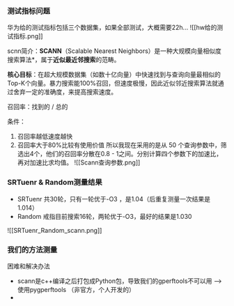 ### 测试指标问题
华为给的测试指标包括三个数据集，如果全部测试，大概需要22h...
![[hw给的测试指标.png]]

scnn简介：**SCANN​**​（Scalable Nearest Neighbors）是一种​大规模向量相似度搜索算法​*，属于​**​近似最近邻搜索​**​的范畴。

**​核心目标​**​：在超大规模数据集（如数十亿向量）中快速找到与查询向量最相似的Top-K个向量。暴力搜索能100%召回，但速度极慢，因此近似邻近搜索算法就通过舍弃一定的准确度，来提高搜索速度。

召回率：找到的 / 总的

条件：
1. 召回率越低速度越快 
2. 召回率大于80%比较有使用价值
所以我现在采用的是从 50 个查询参数中，筛选出4个，他们的召回率分散在0.8 - 1之间。分别计算四个参数下的加速比，再对加速比求均值。
![[Scann查询参数.png]]

### SRTuenr & Random测量结果
* SRTuenr 共30轮，只有一轮优于-O3 ，是1.04（后重复测量一次结果是1.014）
* Random 戒指目前搜索16轮，两轮优于-O3，最好的结果是1.030

![[SRTuenr_Random_scann.png]]

### 我们的方法测量
困难和解决办法
* scann是c++编译之后打包成Python包，导致我们的gperftools不可以用 --> 使用pygperftools （非官方，个人开发的）
* 
	